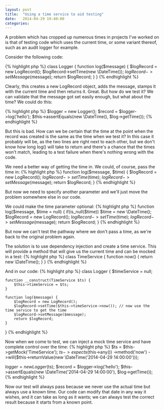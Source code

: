 ```yaml
---
layout: post
title:  "Using a time service to aid testing"
date:   2014-04-29 19:40:00
categories:
---
```


A problem which has cropped up numerous times in projects I've worked on is that of testing code which uses the current time, or some variant thereof, such as an audit logger for example.

Consider the following code:

{% highlight php %}
class Logger
{
	function log($message) {
		$logRecord = new LogRecord();
		$logRecord->setTime(new \DateTime());
		$logRecord->setMessage($message);
		return $logRecord;
	}
}
{% endhighlight %}

Clearly, this creates a new LogRecord object, adds the message, stamps it with the current time and then returns it. Great. But how do we test it? We can validate that the message got set easily enough, but what about the time? We could do this:

{% highlight php %}
$logger = new Logger();
$record = $logger->log('hello');
$this->assertEquals(new \DateTime(), $log->getTime());
{% endhighlight %}

But this is bad. How can we be certain that the time at the point when the record was created is the same as the time when we test it? In this case it probably will be, as the two lines are right next to each other, but we don't know how long log() will take to return and there's a chance that the times won't match, leading to a test failure when there's nothing wrong with the code.

We need a better way of getting the time in. We could, of course, pass the time in:
{% highlight php %}
function log($message, $time) {
	$logRecord = new LogRecord();
	$logRecord->setTime($time);
	$logRecord->setMessage($message);
	return $logRecord;
}
{% endhighlight %}

But now we need to specify another parameter and we'll just move the problem somewhere else in our code.

We could make the time parameter optional:
{% highlight php %}
function log($message, $time = null) { 
	if(is_null($time))
		$time = new \DateTime();
	$logRecord = new LogRecord();
	$logRecord->setTime($time);
	$logRecord->setMessage($message);
	return $logRecord;
}
{% endhighlight %}

But now we can't test the pathway where we don't pass a time, as we're back to the original problem again.

The solution is to use dependency injection and create a time service. This will provide a method that will give us the current time and can be mocked in a test:
{% highlight php %}
class TimeService
{
	function now() {
		return new \DateTime();
	}
}
{% endhighlight %}

And in our code:
{% highlight php %}
class Logger
{
	$timeService = null;
	
	function __construct(TimeService $ts) {
		$this->timeService = $ts;
	}

	function log($message) {
		$logRecord = new LogRecord();
		$logRecord->setTime($this->timeService->now());	// now use the time service to get the time
		$logRecord->setMessage($message);
		return $logRecord;
	}
}
{% endhighlight %}

Now when we come to test, we can inject a mock time service and have complete control over the time:
{% highlight php %}
$ts = $this->getMock('TimeService');
$ts->expects($this->any())
	->method('now')
	->will($this->returnValue(new \DateTime('2014-04-29 14:00:00')));

$logger = new Logger($ts);
$record = $logger->log('hello');
$this->assertEquals(new \DateTime('2014-04-29 14:00:00'), $log->getTime());
{% endhighlight %}

Now our test will always pass because we never use the actual time but always use a known time. Our code can modify that date in any way it wishes, and it can take as long as it wants; we can always test the correct result because it starts from a known point.
